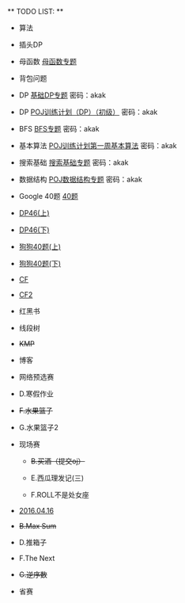 ** TODO LIST: **

* 算法

 * 插头DP 
 
 * 母函数 [母函数专题](http://acm.hust.edu.cn/vjudge/contest/view.action?cid=52844#overview)
 
 * 背包问题
 
 * DP [基础DP专题](http://acm.hust.edu.cn/vjudge/contest/view.action?cid=110508#overview) 密码：akak
 
 * DP [POJ训练计划（DP）（初级）](http://acm.hust.edu.cn/vjudge/contest/view.action?cid=99272#overview) 密码：akak
 
 * BFS [BFS专题](http://acm.hust.edu.cn/vjudge/contest/view.action?cid=87959#overview) 密码：akak
 
 * 基本算法 [POJ训练计划第一周基本算法](POJ训练计划第一周基本算法) 密码：akak
 
 * 搜索基础 [搜索基础专题](http://acm.hust.edu.cn/vjudge/contest/view.action?cid=101987#overview) 密码：akak
 
 * 数据结构 [POJ数据结构专题](http://acm.hust.edu.cn/vjudge/contest/view.action?cid=100412#overview) 密码：akak

 * Google 40题 [40题](http://www.cnblogs.com/kuangbin/archive/2012/12/12/2814575.html)

 * [DP46(上)](http://acm.hust.edu.cn/vjudge/contest/view.action?cid=120123#overview)

 * [DP46(下)](http://acm.hust.edu.cn/vjudge/contest/view.action?cid=120124#overview)

 * [狗狗40题(上)](http://acm.hust.edu.cn/vjudge/contest/view.action?cid=120108#overview)

 * [狗狗40题(下)](http://acm.hust.edu.cn/vjudge/contest/view.action?cid=120110#overview)

 * [CF](http://acm.hust.edu.cn/vjudge/contest/view.action?cid=120117#overview)

 * [CF2](http://acm.hust.edu.cn/vjudge/contest/view.action?cid=120125#overview)



 * 红黑书

 * 线段树
 
 * ~~KMP~~



* 博客

 *  网络预选赛
 
   * D.寒假作业
 
   * ~~F.水果篮子~~
  
   * G.水果篮子2
  
 * 现场赛
 
   * ~~B.买酒（提交oj）~~
  
   * E.西瓜理发记(三)
  
   * F.ROLL不是处女座

  * [2016.04.16](http://acm.hust.edu.cn/vjudge/contest/view.action?cid=113042#overview)
   
   * ~~B.Max Sum~~
   
   * D.推箱子
   
   * F.The Next
   
   * ~~G.逆序数~~
  
  * 省赛
  